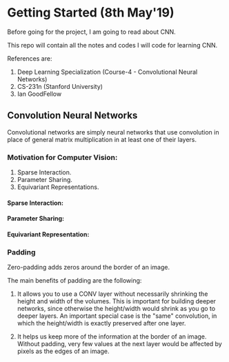# Getting Started (8th May'19)

Before going for the project, I am going to read about CNN. 

This repo will contain all the notes and codes I will code for learning CNN.

References are:

1. Deep Learning Specialization (Course-4 - Convolutional Neural Networks)
2. CS-231n (Stanford University)
3. Ian GoodFellow

## Convolution Neural Networks

Convolutional networks are simply neural networks that use convolution in place of general matrix multiplication in at least one of their layers. 

### Motivation for Computer Vision:

1. Sparse Interaction.
2. Parameter Sharing.
3. Equivariant Representations.

#### Sparse Interaction:



#### Parameter Sharing:



#### Equivariant Representation:




### Padding 

Zero-padding adds zeros around the border of an image.

The main benefits of padding are the following:

1. It allows you to use a CONV layer without necessarily shrinking the height and width of the volumes. This is important for building deeper networks, since otherwise the height/width would shrink as you go to deeper layers. An important special case is the "same" convolution, in which the height/width is exactly preserved after one layer.

2. It helps us keep more of the information at the border of an image. Without padding, very few values at the next layer would be affected by pixels as the edges of an image.




